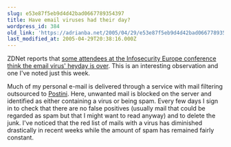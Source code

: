 ```yaml
---
slug: e53e87f5eb9d4d42bad0667789354397
title: Have email viruses had their day?
wordpress_id: 384
old_link: 'https://adrianba.net/2005/04/29/e53e87f5eb9d4d42bad0667789354397/'
last_modified_at: 2005-04-29T20:38:16.000Z
---
```


ZDNet reports that
[
some attendees at the Infosecurity Europe conference think the
email virus' heyday is over](http://news.zdnet.co.uk/internet/security/0,39020375,39196727,00.htm). This is an interesting observation
and one I've noted just this week.

Much of my personal e-mail is delivered through a service with
mail filtering outsourced to
[Postini](http://www.Postini.com/). Here, unwanted mail
is blocked on the server and identified as either containing a
virus or being spam. Every few days I sign in to check that there
are no false positives (usually mail that could be regarded as spam
but that I might want to read anyway) and to delete the junk. I've
noticed that the red list of mails with a virus has diminished
drastically in recent weeks while the amount of spam has remained
fairly constant.
